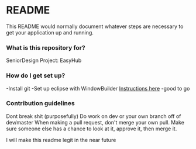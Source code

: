 # README #

This README would normally document whatever steps are necessary to get your application up and running.

### What is this repository for? ###

SeniorDesign Project: EasyHub

### How do I get set up? ###

-Install git 
-Set up eclipse with WindowBuilder [Instructions here](http://download.eclipse.org/windowbuilder/WB/integration/4.6/)
-good to go

### Contribution guidelines ###

Dont break shit (purposefully)
Do work on dev or your own branch off of dev/master
When making a pull request, don't merge your own pull. Make sure someone else has a chance to 
look at it, approve it, then merge it.


I will make this readme legit in the near future